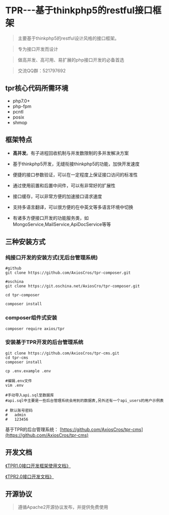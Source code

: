 # TPR---基于thinkphp5的restful接口框架

> 主要基于thinkphp5的restful设计风格的接口框架。

> 专为接口开发而设计

> 做高并发、高可用、易扩展的php接口开发的必备首选 

> 交流QQ群：521797692

## tpr核心代码所需环境
* php7.0+ 
* php-fpm 
* pcntl 
* posix 
* shmop

## 框架特点
* **高并发**。有子进程回收机制与并发数限制的多并发解决方案

* 基于thinkphp5开发，无缝衔接thinkphp5的功能，加快开发速度

* 便捷的接口参数验证，可以在一定程度上保证接口访问的标准性

* 通过使用前置和后置中间件，可以有非常好的扩展性

* 接口缓存，可以非常方便的加速接口请求速度

* 支持多语言翻译，可以很方便的在中英文等多语言环境中切换

* 有诸多方便接口开发的功能服务类，如MongoService,MailService,ApiDocService等等

## 三种安装方式

### 纯接口开发的安装方式(无后台管理系统)
``` shell
#github
git clone https://github.com/AxiosCros/tpr-composer.git

#oschina
git clone https://git.oschina.net/AxiosCro/tpr-composer.git

cd tpr-composer 

composer install

```

### composer组件式安装
``` shell
composer require axios/tpr
```

### 安装基于TPR开发的后台管理系统
``` shell
git clone https://github.com/AxiosCros/tpr-cms.git
cd tpr-cms
composer install

cp .env.example .env

#编辑.env文件
vim .env

#手动导入api.sql至数据库
#api.sql中主要是一些后台管理系统会用到的数据表,另外还有一个api_users的用户示例表

# 默认账号密码
#   admin
#   123456

```
基于TPR的后台管理系统： 
[https://github.com/AxiosCros/tpr-cms](https://github.com/AxiosCros/tpr-cms)

## 开发文档
[《TPR1.0接口开发框架使用文档》](http://www.kancloud.cn/axios/tpr)

[《TPR2.0接口开发文档》](http://www.kancloud.cn/axios/tpr2)

## 开源协议
> 遵循Apache2开源协议发布，并提供免费使用